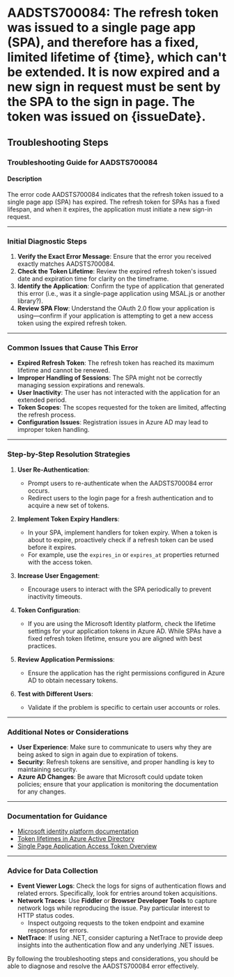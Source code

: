 
# AADSTS700084: The refresh token was issued to a single page app (SPA), and therefore has a fixed, limited lifetime of {time}, which can't be extended. It is now expired and a new sign in request must be sent by the SPA to the sign in page. The token was issued on {issueDate}.


## Troubleshooting Steps
### Troubleshooting Guide for AADSTS700084

#### Description
The error code AADSTS700084 indicates that the refresh token issued to a single page app (SPA) has expired. The refresh token for SPAs has a fixed lifespan, and when it expires, the application must initiate a new sign-in request.

---

### Initial Diagnostic Steps
1. **Verify the Exact Error Message**: Ensure that the error you received exactly matches AADSTS700084.
2. **Check the Token Lifetime**: Review the expired refresh token's issued date and expiration time for clarity on the timeframe.
3. **Identify the Application**: Confirm the type of application that generated this error (i.e., was it a single-page application using MSAL.js or another library?).
4. **Review SPA Flow**: Understand the OAuth 2.0 flow your application is using—confirm if your application is attempting to get a new access token using the expired refresh token.

---

### Common Issues that Cause This Error
- **Expired Refresh Token**: The refresh token has reached its maximum lifetime and cannot be renewed.
- **Improper Handling of Sessions**: The SPA might not be correctly managing session expirations and renewals.
- **User Inactivity**: The user has not interacted with the application for an extended period.
- **Token Scopes**: The scopes requested for the token are limited, affecting the refresh process.
- **Configuration Issues**: Registration issues in Azure AD may lead to improper token handling.

---

### Step-by-Step Resolution Strategies
1. **User Re-Authentication**:
   - Prompt users to re-authenticate when the AADSTS700084 error occurs.
   - Redirect users to the login page for a fresh authentication and to acquire a new set of tokens.

2. **Implement Token Expiry Handlers**:
   - In your SPA, implement handlers for token expiry. When a token is about to expire, proactively check if a refresh token can be used before it expires.
   - For example, use the `expires_in` or `expires_at` properties returned with the access token.

3. **Increase User Engagement**:
   - Encourage users to interact with the SPA periodically to prevent inactivity timeouts.

4. **Token Configuration**:
   - If you are using the Microsoft Identity platform, check the lifetime settings for your application tokens in Azure AD. While SPAs have a fixed refresh token lifetime, ensure you are aligned with best practices.

5. **Review Application Permissions**:
   - Ensure the application has the right permissions configured in Azure AD to obtain necessary tokens.

6. **Test with Different Users**:
   - Validate if the problem is specific to certain user accounts or roles. 

---

### Additional Notes or Considerations
- **User Experience**: Make sure to communicate to users why they are being asked to sign in again due to expiration of tokens.
- **Security**: Refresh tokens are sensitive, and proper handling is key to maintaining security.
- **Azure AD Changes**: Be aware that Microsoft could update token policies; ensure that your application is monitoring the documentation for any changes.

---

### Documentation for Guidance
- [Microsoft identity platform documentation](https://docs.microsoft.com/en-us/azure/active-directory/develop/)
- [Token lifetimes in Azure Active Directory](https://docs.microsoft.com/en-us/azure/active-directory/develop/active-directory-configurable-token-lifetimes)
- [Single Page Application Access Token Overview](https://docs.microsoft.com/en-us/azure/active-directory/develop/scenario-spa-overview)

---

### Advice for Data Collection
- **Event Viewer Logs**: Check the logs for signs of authentication flows and related errors. Specifically, look for entries around token acquisitions.
- **Network Traces**: Use **Fiddler** or **Browser Developer Tools** to capture network logs while reproducing the issue. Pay particular interest to HTTP status codes.
  - Inspect outgoing requests to the token endpoint and examine responses for errors.
- **NetTrace**: If using .NET, consider capturing a NetTrace to provide deep insights into the authentication flow and any underlying .NET issues.

By following the troubleshooting steps and considerations, you should be able to diagnose and resolve the AADSTS700084 error effectively.